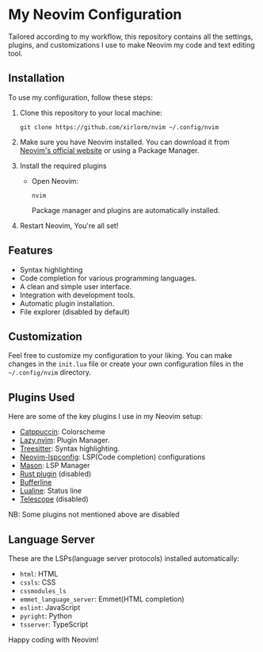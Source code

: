 # My Neovim Configuration

Tailored according to my workflow, this repository contains all the settings,
plugins, and customizations I use to make Neovim my code and text editing tool.

## Installation

To use my configuration, follow these steps:

1. Clone this repository to your local machine:

   ```shell
   git clone https://github.com/xirlorm/nvim ~/.config/nvim
   ```

2. Make sure you have Neovim installed. You can download it from [Neovim's official website](https://neovim.io/) or using a Package Manager.

3. Install the required plugins

   - Open Neovim:

     ```shell
     nvim
     ```
     Package manager and plugins are automatically installed.

4. Restart Neovim, You're all set!

## Features

- Syntax highlighting
- Code completion for various programming languages.
- A clean and simple user interface.
- Integration with development tools.
- Automatic plugin installation.
- File explorer (disabled by default)

## Customization

Feel free to customize my configuration to your liking. You can make changes in
the `init.lua` file or create your own configuration files in the `~/.config/nvim` directory.

## Plugins Used

Here are some of the key plugins I use in my Neovim setup:

- [Catppuccin](https://github.com/catppuccin/nvim): Colorscheme
- [Lazy.nvim](https://github.com/folke/lazy.nvim): Plugin Manager.
- [Treesitter](https://github.com/nvim-treesitter/nvim-treesitter): Syntax highlighting.
- [Neovim-lspconfig](https://github.com/neovim/nvim-lspconfig): LSP(Code completion) configurations
- [Mason](https://github.com/williamboman/mason.nvim): LSP Manager
- [Rust plugin](https://github.com/rust-lang/rust.vim) (disabled)
- [Bufferline](https://github.com/akinsho/bufferline.nvim)
- [Lualine](https://github.com/nvim-lualine/lualine.nvim): Status line
- [Telescope](https://github.com/nvim-telescope/telescope.nvim) (disabled)

NB: Some plugins not mentioned above are disabled

## Language Server

These are the LSPs(language server protocols) installed automatically:

- `html`: HTML
- `cssls`: CSS
- `cssmodules_ls`
- `emmet_language_server`: Emmet(HTML completion)
- `eslint`: JavaScript
- `pyright`: Python
- `tsserver`: TypeScript

Happy coding with Neovim!
